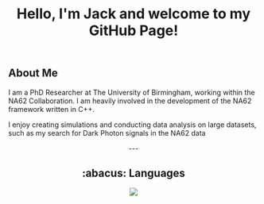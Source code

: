 <header>
    <h1>Hello, I'm Jack and welcome to my GitHub Page!</h1>
</header>

<div id="container">

<div id="about">
    <h2>About Me</h2>
    <p>I am a PhD Researcher at The University of Birmingham, working within the NA62 Collaboration. I am heavily involved in the development of the NA62 framework written in C++.</p>
    <p>I enjoy creating simulations and conducting data analysis on large datasets, such as my search for Dark Photon signals in the NA62 data</p>
</div>

<div align="center">
  ---

  ### 
  <h2>:abacus: Languages </h2>
<p align="center">
    <img src="https://skillicons.dev/icons?i=linux,git,py,docker,c,cpp,sqlite,html,css" />
</p>
</div>

</div>



